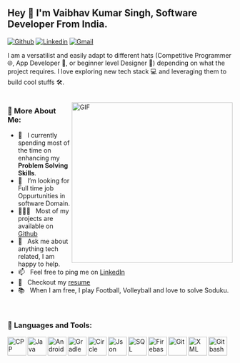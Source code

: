 ## Hey 👋 I'm Vaibhav Kumar Singh, Software Developer From India.
[![Github](https://img.shields.io/badge/-Github-000?style=flat&logo=Github&logoColor=white)](https://github.com/Unreal-Dreams)
[![Linkedin](https://img.shields.io/badge/-LinkedIn-blue?style=flat&logo=Linkedin&logoColor=white)](https://www.linkedin.com/in/vaibhav-kumar-25b35241/)
[![Gmail](https://img.shields.io/badge/-Gmail-c14438?style=flat&logo=Gmail&logoColor=white)](mailto:vaibhavvats1000@gmail.com)


I am a versatilist and easily adapt to different hats (Competitive Programmer 🌐, App Developer 📱, or beginner level Designer 🎨) depending on what the project requires. I love exploring new tech stack 💻 and leveraging them to build cool stuffs 🛠️. 
<br/>
<br/>

<img align="right" alt="GIF" src="https://media.giphy.com/media/WTjXuYA2y4o3UZly3W/giphy.gif" width="360px"/>
  
### 🧐 More About Me:

- 🔭 &nbsp; I currently spending most of the time on enhancing my **Problem Solving Skills**.
- 🤝 &nbsp; I’m looking for Full time job Oppurtunities in software Domain.
- 👨🏻‍💻 &nbsp; Most of my projects are available on [Github](https://github.com/rahulrauni/)
- 💬 &nbsp; Ask me about anything tech related, I am happy to help.
- 📫 &nbsp; Feel free to ping me on [LinkedIn](https://www.linkedin.com/in/rahul-raj-12107515b/)
- 📝 &nbsp; Checkout my [resume](https://drive.google.com/drive/folders/1NC0IKZ0mU6Z8wKCVR1391OThAIR09UYh?usp=sharing)
- 📚 &nbsp; When I am free, I play Football, Volleyball and love to solve Soduku.

<br>

### 🔨 Languages and Tools:
<a  target="_blank"> <img align="left" src="https://raw.githubusercontent.com/jmnote/z-icons/master/svg/cpp.svg" alt="CPP" height="42px"/> </a> 
<a  target="_blank"> <img align="left" src="https://www.vectorlogo.zone/logos/java/java-ar21.svg" alt="Java" height="42px"/> </a> 
<a href="https://developer.android.com" target="_blank"> <img align="left" alt="Android" height ="42px" src="https://raw.githubusercontent.com/rahul-jha98/github_readme_icons/main/language_and_tools/square/android/android.svg"> </a>
<a  target="_blank"><img align="left" alt="Gradle" height ="42px" src="https://www.vectorlogo.zone/logos/gradle/gradle-ar21.svg"></a>
<a target="_blank"><img align="left" alt="Circle" height ="42px" src="https://www.vectorlogo.zone/logos/circleci/circleci-ar21.svg"></a>
<a  target="_blank"> <img align="left" alt="Json" height ="42px" src="https://www.vectorlogo.zone/logos/json/json-ar21.svg" alt="firebase" height ="42px"/> </a>
<a  target="_blank"> <img align="left" alt="SQL" height ="42px"  src="https://www.vectorlogo.zone/logos/mysql/mysql-ar21.svg"> </a>
<a  target="_blank"> <img align="left" alt="Firebase" height ="42px"  src="https://www.vectorlogo.zone/logos/firebase/firebase-ar21.svg"> </a>
<a  target="_blank"> <img align="left" alt="Git" height ="42px"  src="https://www.vectorlogo.zone/logos/git-scm/git-scm-ar21.svg"> </a>
<a  target="_blank"> <img align="left" alt="XML" height ="42px"  src="https://www.vectorlogo.zone/logos/yaml/yaml-ar21.svg"> </a>
<a  target="_blank"> <img align="left" alt="Gitbash" height ="42px"  src="https://www.vectorlogo.zone/logos/gnu_bash/gnu_bash-ar21.svg"> </a>


<br>
<!--

### 📊 Github Stats
<a href='https://github.com/rahulrauni/github-stats-transparent'>
  
![Stats Overview](https://raw.githubusercontent.com/rahul-jha98/github-stats-transparent/output/generated/overview.svg)
![Most Used Languages](https://raw.githubusercontent.com/rahul-jha98/github-stats-transparent/output/generated/languages.svg)

</a>

<br>

### 🛠️ My Projects
<a href="https://github.com/rahul-jha98/Artistify.ai" target="_blank"> <img alt="artistify" src="./projects/artistify.svg" height="68" align="left"> </a>
<a href="https://github.com/rahul-jha98/sheets-database" target="_blank"> <img alt="sheetsdatabase" src="./projects/sheetsdatabase.svg"  height="68" align="left"> </a>
<a href="https://github.com/rahul-jha98/README_icons" target="_blank"> <img alt="readmeicons" src="./projects/readmeicons.svg" height="68" align="left"> </a>
<a href="https://github.com/rahul-jha98/PasswordKeeper" target="_blank"> <img alt="passwordkeeper" src="./projects/passwordkeeper.svg" height="68" align="left"> </a>-->
